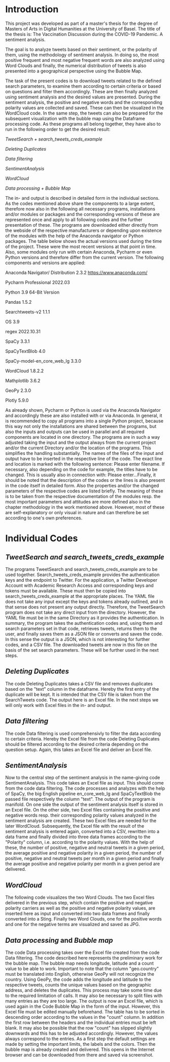 # Introduction

This project was developed as part of a master's thesis for the degree of Masters of Arts in Digital Humanities at the University of Basel. The title of the thesis is: The Vaccination Discussion during the COVID-19 Pandemic. A sentiment analysis.

The goal is to analyze tweets based on their sentiment, or the polarity of them, using the methodology of sentiment analysis. In doing so, the most positive frequent and most negative frequent words are also analyzed using Word Clouds and finally, the numerical distribution of tweets is also presented into a geographical perspective using the Bubble Map.  

The task of the present codes is to download tweets related to the defined search parameters, to examine them according to certain criteria or based on questions and filter them accordingly. These are then finally analyzed using sentiment analysis and the desired values are presented. During the sentiment analysis, the positive and negative words and the corresponding polarity values are collected and saved. These can then be visualized in the WordCloud code. In the same step, the tweets can also be prepared for the subsequent visualization with the bubble map using the Dataframe processing code.
As these programs all belong together, they have also to run in the following order to get the desired result:

*TweetSearch + search_tweets_creds_example*

*Deleting Duplicates*

*Data filtering*

*SentimentAnalysis*

*WordCloud*

*Data processing + Bubble Map*

The in- and output is described in detailed form in the individual sections. 
As the codes mentioned above share the components to a large extent, therefore now also in the following all necessary programs, installations and/or modules or packages and the corresponding versions of these are represented once and apply to all following codes and the further presentation of these. The programs are downloaded either directly from the webside of the respective manufacturers or depending upon existence of the modules with the help of the Anaconda navigator or Python packages. The table below shows the actual versions used during the time of the project. These were the most recent versions at that point in time.  Also, some modules only run with certain Anaconda, Pycharm or even Python versions and therefore differ from the current version. The following components and versions are applied:

Anaconda Navigator/ Distribution 	2.3.2 https://www.anaconda.com/ 

Pycharm Professional	2022.03

Python	3.9 64-Bit Version

Pandas	1.5.2

Searchtweets-v2	1.1.1

OS	3.9

regex	2022.10.31

SpaCy	3.3.1

SpaCyTextBlob	4.0

SpaCy-model-en_core_web_lg	3.3.0

WordCloud	1.8.2.2

Mathplotlib	3.6.2

GeoPy	2.3.0

Plotly	5.9.0

As already shown, Pycharm or Python is used via the Anaconda Navigator and accordingly these are also installed with or via Anaconda. In general, it is recommended to copy all programs into a single Python project, because this way not only the installations are shared between the programs, but also the inputs and outputs can be used in parallel and all required components are located in one directory. The programs are in such a way adjusted taking the input and the output always from the current project and/or the current Directory and/or the location of the programs. This simplifies the handling substantially. 
The names of the files of the input and output have to be inserted in the respective line of the code. The exact line and location is marked with the following sentence: Please enter filename. If necessary, also depending on the code for example, the titles have to be changed. This is usually also in connection with: Please enter...Finally, it should be noted that the description of the codes or the lines is also present in the code itself in detailed form. Also the properties and/or the changed parameters of the respective codes are listed briefly. The meaning of these is to be taken from the respective documentation of the modules resp. the most important parameters and attitudes are more defined also in the chapter methodology in the work mentioned above. However, most of these are self-explanatory or only visual in nature and can therefore be set according to one's own preferences.

# Individual Codes

## *TweetSearch and search_tweets_creds_example*

The programs TweetSearch and search_tweets_creds_example are to be used together. Search_tweets_creds_example provides the authentication keys and the endpoint to Twitter. For the application, a Twitter Developer Account with Academic Research Access and corresponding keys and tokens must be available. These must then be copied into search_tweets_creds_example at the appropriate places. The YAML file does not take any input except the keys and tokens already outlined, and in that sense does not present any output directly. 
Therefore, the TweetSearch program does not take any direct input from the directory. However, the YAML file must be in the same Directory as it provides the authentication. In summary, the program takes the authentication codes and, using them and search parameters set in that code, retrieves tweets, returns them to the user, and finally saves them as a JSON file or converts and saves the code. In this sense the output is a JSON, which is not interesting for further codes, and a CSV file. The downloaded tweets are now in this file on the basis of the set search parameters. These will be further used in the next steps.


## *Deleting Duplicates*

The code Deleting Duplicates takes a CSV file and removes duplicates based on the "text" column in the dataframe. Hereby the first entry of the duplicate will be kept. It is intended that the CSV file is taken from the SearchTweets code. The output here is an Excel file. In the next steps we will only work with Excel files in the in- and output. 


## *Data filtering*

The code Data filtering is used comprehensivly to filter the data according to certain criteria. Hereby the Excel file from the code Deleting Duplicates should be filtered according to the desired criteria depending on the question setup. Again, this takes an Excel file and deliver an Excel file.


## *SentimentAnalysis*

Now to the central step of the sentiment analysis in the name-giving code SentimentAnalysis. This code takes an Excel file as input. This should come from the code data filtering. The code processes and analyzes with the help of SpaCy, the big English pipeline en_core_web_lg and SpaCyTextBlob the passed file respectively the column "text". The output of the program is manifold. On one side the output of the sentiment analysis itself is stored in an Excel file. On the other side, two Excel files containing the positive and negative words resp. their corresponding polarity values analyzed in the sentiment analysis are created. These two Excel files are needed for the later WordCloud. Subsequently, the Excel file with the result of the sentiment analysis is entered again, converted into a CSV, rewritten into a data frame and finally divided into three data frames according to the "Polarity" column, i.e. according to the polarity values. With the help of these, the number of positive, negative and neutral tweets in a given period, the average positive and negative polarity in a given period, the number of positive, negative and neutral tweets per month in a given period and finally the average positive and negative polarity per month in a given period are delivered.


## *WordCloud*

The following code visualizes the two Word Clouds. The two Excel files delivered in the previous step, which contain the positive and negative polarity carriers as well as the positive and negative polarity values, are inserted here as input and converted into two data frames and finally converted into a Sting. Finally two Word Clouds, one for the positive words and one for the negative terms are visualized and saved as JPG. 


## *Data processing* and *Bubble map*

The code Data processing takes over the Excel file created from the code Data filtering. The code described here represents the preliminary work for the bubble map. The bubble map needs longitude, latitude and a count value to be able to work. Important to note that the column "geo.country" must be translated into English, otherwise GeoPy will not recognize the country. Using GeoPy, the code adds the longitude and latitude to the respective tweets, counts the unique values based on the geographic address, and deletes the duplicates. This process may take some time due to the required limitation of calls. It may also be necessary to split files with many entries as they are too large. The output is now an Excel file, which is used again in the Code Bubble Map in the form of the input. However, this Excel file must be edited manually beforehand. The table has to be sorted in descending order according to the values in the "count" column. In addition the first row between the headers and the individual entries must be left blank. It may also be possible that the row "count" has slipped slightly downwards and this has to be adjusted accordingly. However, the values always correspond to the entries. As a first step the default settings are made by setting the important limits, the labels and the colors. Then the bubble map is already created and delivered. This opens in the Internet browser and can be downloaded from there and saved via screenshot.

